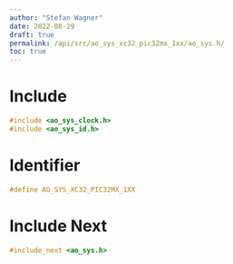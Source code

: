 ```yaml
---
author: "Stefan Wagner"
date: 2022-08-29
draft: true
permalink: /api/src/ao_sys_xc32_pic32mx_1xx/ao_sys.h/
toc: true
---
```


# Include

```c
#include <ao_sys_clock.h>
#include <ao_sys_id.h>
```

# Identifier

```c
#define AO_SYS_XC32_PIC32MX_1XX
```

# Include Next

```c
#include_next <ao_sys.h>
```
